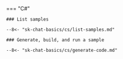 === "C#"

    ### List samples

    --8<- "sk-chat-basics/cs/list-samples.md"

    ### Generate, build, and run a sample

    --8<- "sk-chat-basics/cs/generate-code.md"